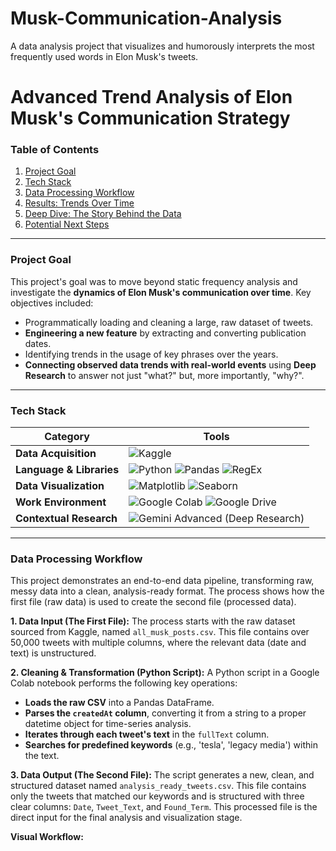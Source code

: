 # Musk-Communication-Analysis
A data analysis project that visualizes and humorously interprets the most frequently used words in Elon Musk's tweets.
# Advanced Trend Analysis of Elon Musk's Communication Strategy

### Table of Contents
1. [Project Goal](#project-goal)
2. [Tech Stack](#tech-stack)
3. [Data Processing Workflow](#data-processing-workflow)
4. [Results: Trends Over Time](#results-trends-over-time)
5. [Deep Dive: The Story Behind the Data](#deep-dive-the-story-behind-the-data)
6. [Potential Next Steps](#potential-next-steps)

---

### Project Goal
This project's goal was to move beyond static frequency analysis and investigate the **dynamics of Elon Musk's communication over time**. Key objectives included:
- Programmatically loading and cleaning a large, raw dataset of tweets.
- **Engineering a new feature** by extracting and converting publication dates.
- Identifying trends in the usage of key phrases over the years.
- **Connecting observed data trends with real-world events** using **Deep Research** to answer not just "what?" but, more importantly, "why?".

---

### Tech Stack
| Category | Tools |
|---|---|
| **Data Acquisition** | <img src="https://img.shields.io/badge/Kaggle-20BEFF?style=for-the-badge&logo=kaggle&logoColor=white" alt="Kaggle"/> |
| **Language & Libraries** | <img src="https://img.shields.io/badge/Python-3776AB?style=for-the-badge&logo=python&logoColor=white" alt="Python"/> <img src="https://img.shields.io/badge/Pandas-150458?style=for-the-badge&logo=pandas&logoColor=white" alt="Pandas"/> <img src="https://img.shields.io/badge/Re-CC292B?style=for-the-badge" alt="RegEx"/> |
| **Data Visualization** | <img src="https://img.shields.io/badge/Matplotlib-E37400?style=for-the-badge&logo=matplotlib&logoColor=white" alt="Matplotlib"/> <img src="https://img.shields.io/badge/Seaborn-025E8C?style=for-the-badge&logo=seaborn&logoColor=white" alt="Seaborn"/> |
| **Work Environment** | <img src="https://img.shields.io/badge/Google%20Colab-F9AB00?style=for-the-badge&logo=googlecolab&logoColor=black" alt="Google Colab"/> <img src="https://img.shields.io/badge/Google%20Drive-4285F4?style=for-the-badge&logo=googledrive&logoColor=white" alt="Google Drive"/> |
| **Contextual Research** | <img src="https://img.shields.io/badge/Gemini%20Advanced-8E77F0?style=for-the-badge&logo=google-gemini&logoColor=white" alt="Gemini Advanced (Deep Research)"/> |

---

### Data Processing Workflow

This project demonstrates an end-to-end data pipeline, transforming raw, messy data into a clean, analysis-ready format. The process shows how the first file (raw data) is used to create the second file (processed data).

**1. Data Input (The First File):**
The process starts with the raw dataset sourced from Kaggle, named `all_musk_posts.csv`. This file contains over 50,000 tweets with multiple columns, where the relevant data (date and text) is unstructured.

**2. Cleaning & Transformation (Python Script):**
A Python script in a Google Colab notebook performs the following key operations:
- **Loads the raw CSV** into a Pandas DataFrame.
- **Parses the `createdAt` column**, converting it from a string to a proper datetime object for time-series analysis.
- **Iterates through each tweet's text** in the `fullText` column.
- **Searches for predefined keywords** (e.g., 'tesla', 'legacy media') within the text.

**3. Data Output (The Second File):**
The script generates a new, clean, and structured dataset named `analysis_ready_tweets.csv`. This file contains only the tweets that matched our keywords and is structured with three clear columns: `Date`, `Tweet_Text`, and `Found_Term`. This processed file is the direct input for the final analysis and visualization stage.

**Visual Workflow:**
